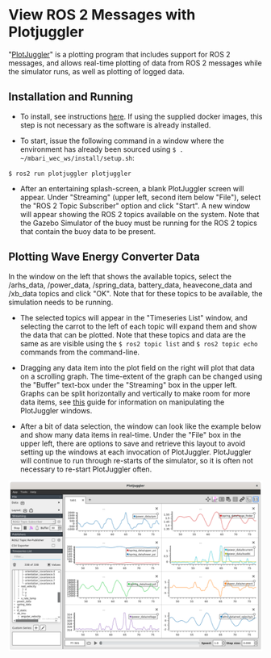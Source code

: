 # View ROS 2 Messages with Plotjuggler

"[PlotJuggler](https://www.plotjuggler.io/)" is a plotting program that includes support for ROS 2 messages, and allows real-time plotting of data from ROS 2 messages while the simulator runs, as well as plotting of logged data.  


## Installation and Running
- To install, see instructions [here](https://index.ros.org/p/plotjuggler/).  If using the supplied docker images, this step is not necessary as the software is already installed.

- To start, issue the following command in a window where the environment has already been sourced using ```$ . ~/mbari_wec_ws/install/setup.sh```:

```
$ ros2 run plotjuggler plotjuggler 
```
 
- After an entertaining splash-screen, a blank PlotJuggler screen will appear. Under "Streaming" (upper left, second item below "File"), select the "ROS 2 Topic Subscriber" option and click "Start".  A new window will appear showing the ROS 2 topics available on the system.  Note that the Gazebo Simulator of the buoy must be running for the ROS 2 topics that contain the buoy data to be present.


## Plotting Wave Energy Converter Data
In the window on the left that shows the available topics, select the /arhs_data, /power_data, /spring_data, battery_data, heavecone_data and /xb_data topics and click "OK".  Note that for these topics to be available, the simulation needs to be running.

- The selected topics will appear in the "Timeseries List" window, and selecting the carrot to the left of each topic will expand them and show the data that can be plotted.  Note that these topics and data are the same as are visible using the ```$ ros2 topic list``` and ```$ ros2 topic echo``` commands from the command-line.

- Dragging any data item into the plot field on the right will plot that data on a scrolling graph. The time-extent of the graph can be changed using the "Buffer" text-box under the "Streaming" box in the upper left.  Graphs can be split horizontally and vertically to make room for more data items, see [this](https://facontidavide.github.io/PlotJuggler/visualization_howto/index.html) guide for information on manipulating the PlotJuggler windows.  

- After a bit of data selection, the window can look like the example below and show many data items in real-time.  Under the "File" box in the upper left, there are options to save and retrieve this layout to avoid setting up the windows at each invocation of PlotJuggler.  PlotJuggler will continue to run through re-starts of the simulator, so it is often not necessary to re-start PlotJuggler often.

![](images/PlotJuggler.png)
